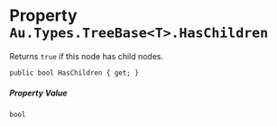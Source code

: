 # Property `Au.Types.TreeBase<T>.HasChildren`

Returns `true` if this node has child nodes.

```
public bool HasChildren { get; }
```

##### Property Value

`bool`